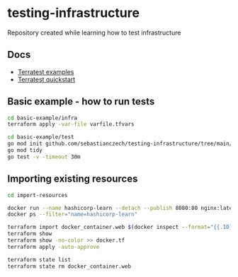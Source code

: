 # testing-infrastructure

Repository created while learning how to test infrastructure

## Docs

* [Terratest examples](https://terratest.gruntwork.io/examples/)
* [Terratest quickstart](https://terratest.gruntwork.io/docs/getting-started/quick-start/)

## Basic example - how to run tests

```bash
cd basic-example/infra
terraform apply -var-file varfile.tfvars

cd basic-example/test
go mod init github.com/sebastianczech/testing-infrastructure/tree/main/basic-example
go mod tidy
go test -v -timeout 30m
```

## Importing existing resources

```bash
cd import-resources

docker run --name hashicorp-learn --detach --publish 8080:80 nginx:latest
docker ps --filter="name=hashicorp-learn"

terraform import docker_container.web $(docker inspect --format="{{.ID}}" hashicorp-learn)
terraform show
terraform show -no-color >> docker.tf
terraform apply -auto-approve

terraform state list
terraform state rm docker_container.web
```